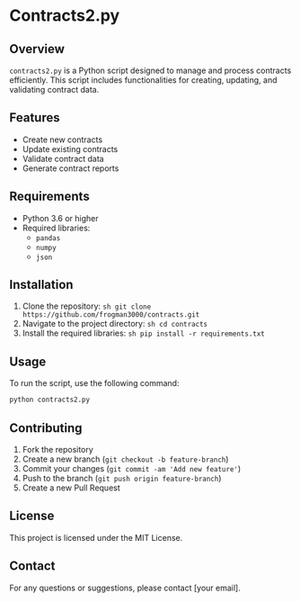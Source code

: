 # Contracts2.py

## Overview
`contracts2.py` is a Python script designed to manage and process contracts efficiently. This script includes functionalities for creating, updating, and validating contract data.

## Features
- Create new contracts
- Update existing contracts
- Validate contract data
- Generate contract reports

## Requirements
- Python 3.6 or higher
- Required libraries:
    - `pandas`
    - `numpy`
    - `json`

## Installation
1. Clone the repository:
        ```sh
        git clone https://github.com/frogman3000/contracts.git
        ```
2. Navigate to the project directory:
        ```sh
        cd contracts
        ```
3. Install the required libraries:
        ```sh
        pip install -r requirements.txt
        ```

## Usage
To run the script, use the following command:
```sh
python contracts2.py
```

## Contributing
1. Fork the repository
2. Create a new branch (`git checkout -b feature-branch`)
3. Commit your changes (`git commit -am 'Add new feature'`)
4. Push to the branch (`git push origin feature-branch`)
5. Create a new Pull Request

## License
This project is licensed under the MIT License.

## Contact
For any questions or suggestions, please contact [your email].
